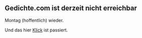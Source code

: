## Gedichte.com ist derzeit nicht erreichbar

Montag (hoffentlich) wieder.

Und das hier [Klick](https://www.datacenterdynamics.com/en/news/ovh-fire-update-four-halls-sbg1-destroyed-well-all-sbg2/) ist passiert.
